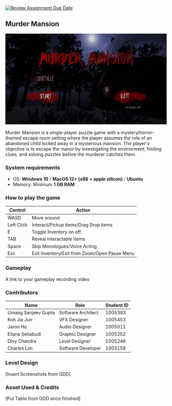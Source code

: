 [![Review Assignment Due Date](https://classroom.github.com/assets/deadline-readme-button-24ddc0f5d75046c5622901739e7c5dd533143b0c8e959d652212380cedb1ea36.svg)](https://classroom.github.com/a/MSZi6QIz)
## Murder Mansion
![murder mansion header.gif](Assets/Previews/murder_mansion_header.gif)

Murder Mansion is a single-player puzzle game with a mystery/horror-themed escape room setting where the player assumes the role of an abandoned child locked away in a mysterious mansion. The player's objective is to escape the manor by investigating the environment, finding clues, and solving puzzles before the murderer catches them.

### System requirements

- OS: **Windows 10** / **MacOS 12+ (x86 + apple silicon)** / **Ubuntu** 
- Memory: Minimum **1 GB RAM**
### How to play the game
| Control    | Action                                        |
|------------|-----------------------------------------------|
| WASD       | Move around                                   |-  
| Left Click | Interact/Pickup items/Drag Drop items         |-  
| E          | Toggle Inventory on off                       |-
| TAB        | Reveal Interactable Items                     |-
| Space      | Skip Monologues/Voice Acting                  |-
| Esc        | Exit Inventory/Exit from Zoom/Open Pause Menu |-  

### Gameplay

A link to your gameplay recording video

### Contributors

| Name                | Role                | Student ID |
|---------------------|---------------------|------------|
| Umang Sanjeev Gupta | Software Architect  | 1005393    |
| Koh Jia Jun         | VFX Designer        | 1005453    |
| Jaron Ho            | Audio Designer      | 1005011    |
| Eliana Setiabudi    | Graphic Designer    | 1005252    |
| Divy Chandra        | Level Designer      | 1005246    |
| Charles Lim         | Software Developer  | 1003158    |

### Level Design

[Insert Screenshots from GDD]

### Asset Used & Credits
[Put Table from GDD once finished]
